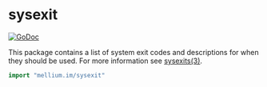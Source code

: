 # sysexit

[![GoDoc](https://pkg.go.dev/mellium.im/sysexit?status.svg)](https://pkg.go.dev/mellium.im/sysexit)


This package contains a list of system exit codes and descriptions for when they
should be used. For more information see [sysexits(3)].

```go
import "mellium.im/sysexit"
```

[sysexits(3)]: https://www.freebsd.org/cgi/man.cgi?query=sysexits
